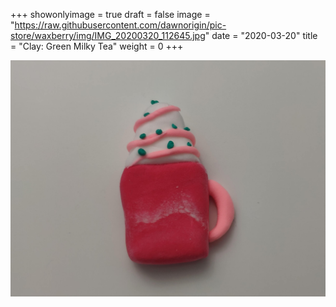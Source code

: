 +++
showonlyimage = true 
draft = false 
image = "https://raw.githubusercontent.com/dawnorigin/pic-store/waxberry/img/IMG_20200320_112645.jpg" 
date = "2020-03-20" 
title = "Clay: Green Milky Tea" 
weight = 0 
+++

![drawing](https://raw.githubusercontent.com/dawnorigin/pic-store/waxberry/img/IMG_20200320_112645.jpg)  
